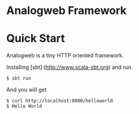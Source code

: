 Analogweb Framework
===============================================

# Quick Start

Analogweb is a tiny HTTP oriented framework.

Installing [sbt]:(http://www.scala-sbt.org) and run.

```
$ sbt run 
```

And you will get

```
$ curl http://localhost:8080/helloworld
$ Hello World
```
